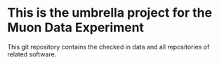 # This is the umbrella project for the Muon Data Experiment

This git repository contains the checked in data and all repositories of related 
software.

